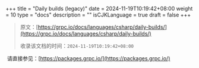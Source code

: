 +++
title = "Daily builds (legacy)"
date = 2024-11-19T10:19:42+08:00
weight = 10
type = "docs"
description = ""
isCJKLanguage = true
draft = false
+++

> 原文：[https://grpc.io/docs/languages/csharp/daily-builds/](https://grpc.io/docs/languages/csharp/daily-builds/)
>
> 收录该文档的时间：`2024-11-19T10:19:42+08:00`

​	请直接参见：[https://packages.grpc.io/](https://packages.grpc.io/)
